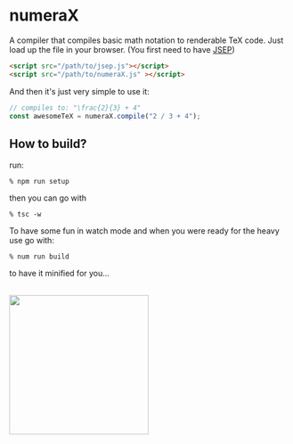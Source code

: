 # numeraX
A compiler that compiles basic math notation to renderable TeX code. Just load up the file in your browser. (You first need to have [JSEP](http://jsep.from.so/))
```HTML
<script src="/path/to/jsep.js"></script>
<script src="/path/to/numeraX.js" ></script>
```

And then it's just very simple to use it:

```JavaScript
// compiles to: "\frac{2}{3} + 4"
const awesomeTeX = numeraX.compile("2 / 3 + 4");
```

## How to build?
run:
```
% npm run setup
```

then you can go with
```
% tsc -w
```
To have some fun in watch mode and when you were ready for the heavy use go with:
```
% num run build
```
to have it minified for you...

<br />
<a href="http://www.karyfoundation.org/">
    <img src="http://www.karyfoundation.org/foundation/logo/github-full-horse.png" width="250"/>
</a>